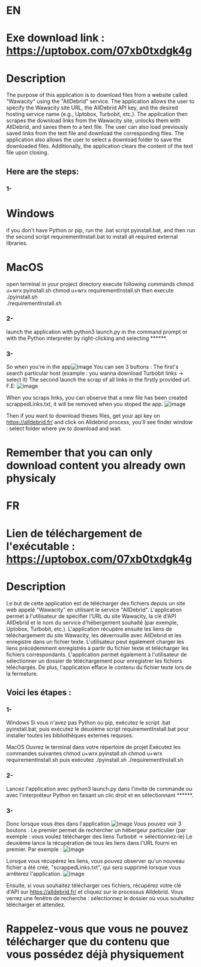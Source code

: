 # EN

# Exe download link : https://uptobox.com/07xb0txdgk4g

# Description
The purpose of this application is to download files from a website called "Wawacity" using the "AllDebrid" service. The application allows the user to specify the Wawacity site URL, the AllDebrid API key, and the desired hosting service name (e.g., Uptobox, Turbobit, etc.). The application then scrapes the download links from the Wawacity site, unlocks them with AllDebrid, and saves them to a text file. The user can also load previously saved links from the text file and download the corresponding files. The application also allows the user to select a download folder to save the downloaded files. Additionally, the application clears the content of the text file upon closing.

## Here are the steps:
### 1-
# Windows
if you don't have Python or pip, run the .bat script pyinstall.bat, and then run the second script requirementInstall.bat to install all required external libraries.
# MacOS
open terminal in your project directory
execute following commands 
chmod u+wrx pyinstall.sh 
chmod u+wrx requirementInstall.sh
then execute 
./pyinstall.sh    
./requirementInstall.sh    

### 2-
launch the application with python3 launch.py in the command prompt or with the Python interpreter by right-clicking and selecting ******.

### 3-
So when you're in the app![image](https://user-images.githubusercontent.com/71751140/232118603-38e2f88c-28ea-4ff2-914a-a8be63b1e094.png)
You can see 3 buttons : 
The first's search particular host (example : you wanna download Turbobit links -> select it)
The second launch the scrap of all links in the firstly provided url. F.E: ![image](https://user-images.githubusercontent.com/71751140/232122749-cdca4760-e310-4ea1-a3ef-a49dca8449ec.png)

When you scraps links, you can observe that a new file has been created scrappedLinks.txt, it will be removed when you stoped the app. ![image](https://user-images.githubusercontent.com/71751140/232122822-6e6e4182-dba0-4f68-a2d4-950ab2aed48c.png)
 
Then if you want to download theses files, get your api key on https://alldebrid.fr/ 
and click on Alldebrid process, you'll see finder window : select folder where yw to download and wait.

# Remember that you can only download content you already own physicaly 


# FR

# Lien de téléchargement de l'exécutable : https://uptobox.com/07xb0txdgk4g

# Description

Le but de cette application est de télécharger des fichiers depuis un site web appelé "Wawacity" en utilisant le service "AllDebrid". L'application permet à l'utilisateur de spécifier l'URL du site Wawacity, la clé d'API AllDebrid et le nom du service d'hébergement souhaité (par exemple, Uptobox, Turbobit, etc.). L'application récupère ensuite les liens de téléchargement du site Wawacity, les déverrouille avec AllDebrid et les enregistre dans un fichier texte. L'utilisateur peut également charger les liens précédemment enregistrés à partir du fichier texte et télécharger les fichiers correspondants. L'application permet également à l'utilisateur de sélectionner un dossier de téléchargement pour enregistrer les fichiers téléchargés. De plus, l'application efface le contenu du fichier texte lors de la fermeture.

## Voici les étapes :

### 1-
Windows
Si vous n'avez pas Python ou pip, exécutez le script .bat pyinstall.bat, puis exécutez le deuxième script requirementInstall.bat pour installer toutes les bibliothèques externes requises.

MacOS
Ouvrez le terminal dans votre répertoire de projet
Exécutez les commandes suivantes
chmod u+wrx pyinstall.sh
chmod u+wrx requirementInstall.sh
puis exécutez
./pyinstall.sh
./requirementInstall.sh

### 2-
Lancez l'application avec python3 launch.py dans l'invite de commande ou avec l'interpréteur Python en faisant un clic droit et en sélectionnant ******.

### 3-
Donc lorsque vous êtes dans l'application ![image](https://user-images.githubusercontent.com/71751140/232118603-38e2f88c-28ea-4ff2-914a-a8be63b1e094.png)
Vous pouvez voir 3 boutons :
Le premier permet de rechercher un hébergeur particulier (par exemple : vous voulez télécharger des liens Turbobit -> sélectionnez-le)
Le deuxième lance la récupération de tous les liens dans l'URL fourni en premier. Par exemple : ![image](https://user-images.githubusercontent.com/71751140/232122749-cdca4760-e310-4ea1-a3ef-a49dca8449ec.png)

Lorsque vous récupérez les liens, vous pouvez observer qu'un nouveau fichier a été créé, "scrappedLinks.txt", qui sera supprimé lorsque vous arrêterez l'application. ![image](https://user-images.githubusercontent.com/71751140/232122822-6e6e4182-dba0-4f68-a2d4-950ab2aed48c.png)

Ensuite, si vous souhaitez télécharger ces fichiers, récupérez votre clé d'API sur https://alldebrid.fr/ et cliquez sur le processus Alldebrid. Vous verrez une fenêtre de recherche : sélectionnez le dossier où vous souhaitez télécharger et attendez. 

# Rappelez-vous que vous ne pouvez télécharger que du contenu que vous possédez déjà physiquement